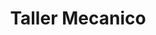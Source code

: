 ---
title: "Taller Mecanico"
url: /ciudad-autonoma-de-buenos-aires/taller-mecanico/
shop: reparación de automóviles
---